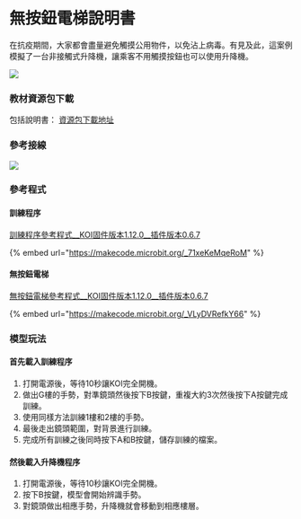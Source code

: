 # 無按鈕電梯說明書

在抗疫期間，大家都會盡量避免觸摸公用物件，以免沾上病毒。有見及此，這案例模擬了一台非接觸式升降機，讓乘客不用觸摸按鈕也可以使用升降機。

![](https://kittenbothk.readthedocs.io/en/latest/\_images/lift1.png)

### 教材資源包下載

包括說明書： [資源包下載地址](https://bit.ly/AIHealthCareSetBuildingGuide)

### 參考接線

![](https://kittenbothk.readthedocs.io/en/latest/\_images/liftcon.png)

### 參考程式

#### 訓練程序

[訓練程序參考程式\_\_KOI固件版本1.12.0\_\_插件版本0.6.7](https://makecode.microbit.org/\_71xeKeMqeRoM)

{% embed url="https://makecode.microbit.org/_71xeKeMqeRoM" %}

#### 無按鈕電梯

[無按鈕電梯參考程式\_\_KOI固件版本1.12.0\_\_插件版本0.6.7](https://makecode.microbit.org/\_VLyDVRefkY66)

{% embed url="https://makecode.microbit.org/_VLyDVRefkY66" %}

### 模型玩法

#### 首先載入訓練程序

1. 打開電源後，等待10秒讓KOI完全開機。
2. 做出G樓的手勢，對準鏡頭然後按下B按鍵，重複大約3次然後按下A按鍵完成訓練。
3. 使用同樣方法訓練1樓和2樓的手勢。
4. 最後走出鏡頭範圍，對背景進行訓練。
5. 完成所有訓練之後同時按下A和B按鍵，儲存訓練的檔案。

#### 然後載入升降機程序

1. 打開電源後，等待10秒讓KOI完全開機。
2. 按下B按鍵，模型會開始辨識手勢。
3. 對鏡頭做出相應手勢，升降機就會移動到相應樓層。
